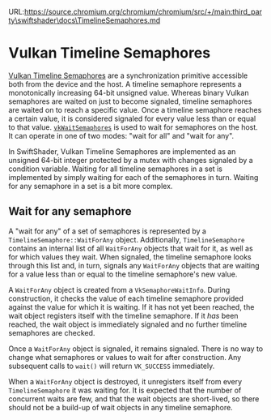 URL:https://source.chromium.org/chromium/chromium/src/+/main:third_party\swiftshader\docs\TimelineSemaphores.md
# Vulkan Timeline Semaphores

[Vulkan Timeline
Semaphores](https://www.khronos.org/blog/vulkan-timeline-semaphores) are a
synchronization primitive accessible both from the device and the host. A
timeline semaphore represents a monotonically increasing 64-bit unsigned
value. Whereas binary Vulkan semaphores are waited on just to become signaled,
timeline semaphores are waited on to reach a specific value. Once a timeline
semaphore reaches a certain value, it is considered signaled for every value
less than or equal to that
value. [`vkWaitSemaphores`](https://registry.khronos.org/vulkan/specs/1.3-extensions/man/html/vkWaitSemaphores.html)
is used to wait for semaphores on the host. It can operate in one of two modes:
"wait for all" and "wait for any".

In SwiftShader, Vulkan Timeline Semaphores are implemented as an unsigned 64-bit
integer protected by a mutex with changes signaled by a condition
variable. Waiting for all timeline semaphores in a set is implemented by simply
waiting for each of the semaphores in turn. Waiting for any semaphore in a set
is a bit more complex.

## Wait for any semaphore

A "wait for any" of a set of semaphores is represented by a
`TimelineSemaphore::WaitForAny` object. Additionally, `TimelineSemaphore`
contains an internal list of all `WaitForAny` objects that wait for it, as well
as for which values they wait. When signaled, the timeline semaphore looks
through this list and, in turn, signals any `WaitForAny` objects that are
waiting for a value less than or equal to the timeline semaphore's new value.

A `WaitForAny` object is created from a `VkSemaphoreWaitInfo`. During
construction, it checks the value of each timeline semaphore provided against
the value for which it is waiting. If it has not yet been reached, the wait
object registers itself with the timeline semaphore. If it _has_ been reached,
the wait object is immediately signaled and no further timeline semaphores are
checked.

Once a `WaitForAny` object is signaled, it remains signaled. There is no way to
change what semaphores or values to wait for after construction. Any subsequent
calls to `wait()` will return `VK_SUCCESS` immediately.

When a `WaitForAny` object is destroyed, it unregisters itself from every
`TimelineSemaphore` it was waiting for. It is expected that the number of
concurrent waits are few, and that the wait objects are short-lived, so there
should not be a build-up of wait objects in any timeline semaphore.

